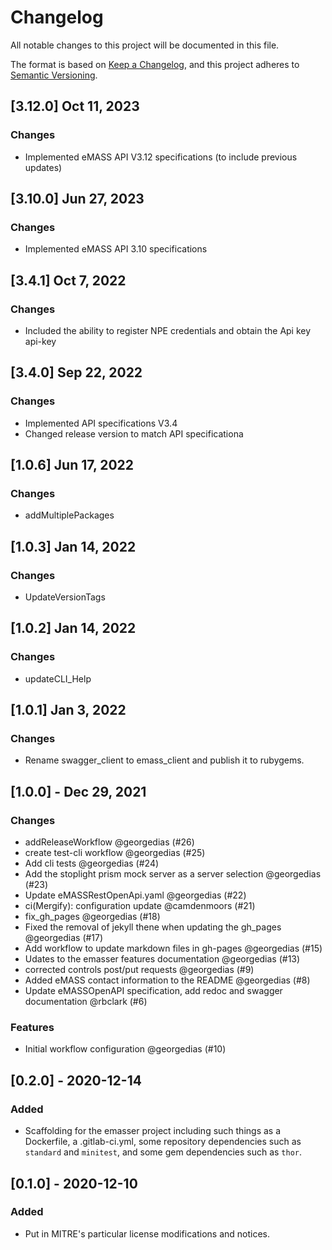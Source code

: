 # Changelog
All notable changes to this project will be documented in this file.

The format is based on [Keep a Changelog](https://keepachangelog.com/en/1.0.0/),
and this project adheres to [Semantic Versioning](https://semver.org/spec/v2.0.0.html).

## [3.12.0] Oct 11, 2023
### Changes
- Implemented eMASS API V3.12 specifications (to include previous updates)
  
## [3.10.0] Jun 27, 2023
### Changes
- Implemented eMASS API 3.10 specifications

## [3.4.1] Oct 7, 2022
### Changes
- Included the ability to register NPE credentials and obtain the Api key api-key

## [3.4.0] Sep 22, 2022
### Changes
- Implemented API specifications V3.4
- Changed release version to match API specificationa

## [1.0.6] Jun 17, 2022
### Changes
- addMultiplePackages

## [1.0.3] Jan 14, 2022
### Changes
- UpdateVersionTags

## [1.0.2] Jan 14, 2022
### Changes
- updateCLI_Help
  
## [1.0.1] Jan 3, 2022
### Changes
- Rename swagger_client to emass_client and publish it to rubygems.
  
## [1.0.0] - Dec 29, 2021
### Changes
- addReleaseWorkflow @georgedias (#26)
- create test-cli workflow @georgedias (#25)
- Add cli tests @georgedias (#24)
- Add the stoplight prism mock server as a server selection @georgedias (#23)
- Update eMASSRestOpenApi.yaml @georgedias (#22)
- ci(Mergify): configuration update @camdenmoors (#21)
- fix_gh_pages @georgedias (#18)
- Fixed the removal of jekyll thene when updating the gh_pages @georgedias (#17)
- Add workflow to update markdown files in gh-pages @georgedias (#15)
- Udates to the emasser features documentation @georgedias (#13)
- corrected controls post/put requests @georgedias (#9)
- Added eMASS contact information to the README @georgedias (#8)
- Update eMASSOpenAPI specification, add redoc and swagger documentation @rbclark (#6)

### Features

- Initial workflow configuration @georgedias (#10)
  
## [0.2.0] - 2020-12-14
### Added
- Scaffolding for the emasser project including such things as a Dockerfile, a .gitlab-ci.yml, some repository dependencies such as `standard` and `minitest`, and some gem dependencies such as `thor`.

## [0.1.0] - 2020-12-10
### Added
- Put in MITRE's particular license modifications and notices.
